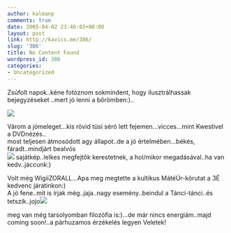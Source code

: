 ```yaml
---
author: kalmanp
comments: true
date: 2005-04-02 23:46:03+00:00
layout: post
link: http://kavics.me/386/
slug: '386'
title: No Content Found
wordpress_id: 386
categories:
- Uncategorized
---
```


Zsúfolt napok..kéne fotóznom sokmindent, hogy ilusztrálhassak bejegyzéseket ..mert jó lenni a bőrömben:)..




![](http://kavics.freeblog.hu/Files/sun.jpg)




Várom a jómeleget...kis rövid tüsi séró lett fejemen...vicces...mint Kwestivel a DVDnézés..  
most teljesen átmosódott agy állapot..de a jó értelmében...békés, fáradt..mindjárt bealvós  
![](http://kavics.freeblog.hu/Files/szobolo.jpg) sajátkép..lelkes megfejtők kerestetnek, a hol/mikor megadásával..ha van kedv..jáccunk:)




Volt még WigiiZORALL...Apa meg megtette a kultikus MátéÚr-körutat a 3É kedvenc járatinkon:)  
A jó fene..mit is írjak még..jaja..nagy esemény..beindul a Tánci-tánci..és tetszik..jojo![](http://kavics.freeblog.hu/Files/chacha.jpg)




meg van még tarsolyomban filozófia is:)...de már nincs energiám..majd coming soon!..a párhuzamos érzékelés legyen Veletek!
